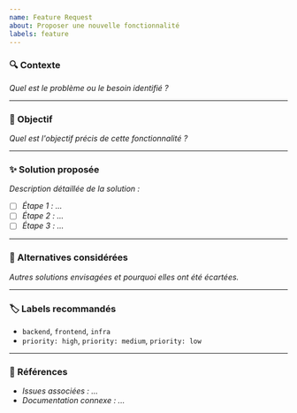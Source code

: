 ```yaml
---
name: Feature Request
about: Proposer une nouvelle fonctionnalité
labels: feature
---
```


### 🔍 Contexte
_Quel est le problème ou le besoin identifié ?_

---

### 🎯 Objectif
_Quel est l'objectif précis de cette fonctionnalité ?_

---

### ✨ Solution proposée
_Description détaillée de la solution :_
- [ ] _Étape 1 : ..._
- [ ] _Étape 2 : ..._
- [ ] _Étape 3 : ..._

---

### 🧩 Alternatives considérées
_Autres solutions envisagées et pourquoi elles ont été écartées._

---

### 🏷️ Labels recommandés
- `backend`, `frontend`, `infra`
- `priority: high`, `priority: medium`, `priority: low`

---

### 🔗 Références
- _Issues associées : ..._
- _Documentation connexe : ..._  
